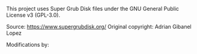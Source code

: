 This project uses Super Grub Disk files under the GNU General Public License v3 (GPL-3.0).

Source: https://www.supergrubdisk.org/
Original copyright: Adrian Gibanel Lopez

Modifications by: <didi66587>

